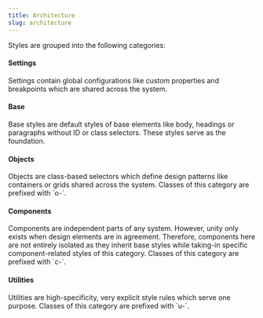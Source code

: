 ```yaml
---
title: Architecture
slug: architecture
---
```


Styles are grouped into the following categories:

<div class="c-faq">
<div class="c-faq__item">
<h4 class="c-faq__item-title">Settings</h4>
<div class="c-faq__item-content" markdown="1">
Settings contain global configurations like custom properties and breakpoints which are shared across the system.
</div>
</div>

<div class="c-faq__item">
<h4 class="c-faq__item-title">Base</h4>
<div class="c-faq__item-content" markdown="1">
Base styles are default styles of base elements like body, headings or paragraphs without ID or class selectors. These styles serve as the foundation.
</div>
</div>

<div class="c-faq__item">
<h4 class="c-faq__item-title">Objects</h4>
<div class="c-faq__item-content" markdown="1">
Objects are class-based selectors which define design patterns like containers or grids shared across the system. Classes of this category are prefixed with `o-`.
</div>
</div>

<div class="c-faq__item">
<h4 class="c-faq__item-title">Components</h4>
<div class="c-faq__item-content" markdown="1">
Components are independent parts of any system. However, unity only exists when design elements are in agreement. Therefore, components here are not entirely isolated as they inherit base styles while taking-in specific component-related styles of this category. Classes of this category are prefixed with `c-`.
</div>
</div>

<div class="c-faq__item">
<h4 class="c-faq__item-title">Utilities</h4>
<div class="c-faq__item-content" markdown="1">
Utilities are high-specificity, very explicit style rules which serve one purpose. Classes of this category are prefixed with `u-`.
</div>
</div>

</div>
